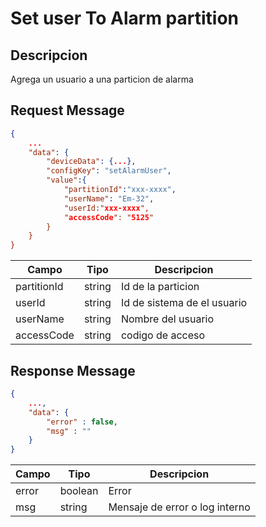 # Set user To Alarm partition

## Descripcion

Agrega un usuario a una particion de alarma

## Request Message

```json
{
    ...
    "data": {
        "deviceData": {...},
        "configKey": "setAlarmUser",
        "value":{
            "partitionId":"xxx-xxxx",
            "userName": "Em-32",
            "userId:"xxx-xxxx",
            "accessCode": "5125"
        }
    }
}

```

| Campo       | Tipo   | Descripcion                 |
| ----------- | ------ | --------------------------- |
| partitionId | string | Id de la particion          |
| userId      | string | Id de sistema de el usuario |
| userName    | string | Nombre del usuario          |
| accessCode  | string | codigo de acceso            |

## Response Message

```json
{
    ...,
    "data": {
        "error" : false,
        "msg" : ""
    }
}
```

| Campo | Tipo    | Descripcion                    |
| ----- | ------- | ------------------------------ |
| error | boolean | Error                          |
| msg   | string  | Mensaje de error o log interno |
